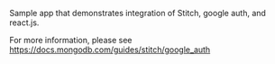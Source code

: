 Sample app that demonstrates integration of Stitch, google auth, and react.js.

For more information, please see https://docs.mongodb.com/guides/stitch/google_auth
